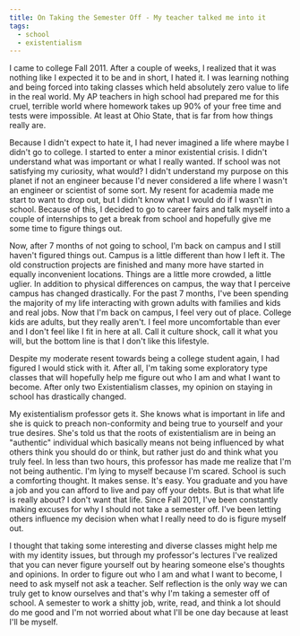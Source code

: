 ```yaml
---
title: On Taking the Semester Off - My teacher talked me into it
tags:
  - school
  - existentialism
---
```

I came to college Fall 2011. After a couple of weeks, I realized that it was nothing like I expected it to be and in short, I hated it. I was learning nothing and being forced into taking classes which held absolutely zero value to life in the real world. My AP teachers in high school had prepared me for this cruel, terrible world where homework takes up 90% of your free time and tests were impossible. At least at Ohio State, that is far from how things really are.

Because I didn't expect to hate it, I had never imagined a life where maybe I didn't go to college. I started to enter a minor existential crisis. I didn't understand what was important or what I really wanted. If school was not satisfying my curiosity, what would? I didn't understand my purpose on this planet if not an engineer because I'd never considered a life where I wasn't an engineer or scientist of some sort. My resent for academia made me start to want to drop out, but I didn't know what I would do if I wasn't in school. Because of this, I decided to go to career fairs and talk myself into a couple of internships to get a break from school and hopefully give me some time to figure things out.

Now, after 7 months of not going to school, I'm back on campus and I still haven't figured things out. Campus is a little different than how I left it. The old construction projects are finished and many more have started in equally inconvenient locations. Things are a little more crowded, a little uglier. In addition to physical differences on campus, the way that I perceive campus has changed drastically. For the past 7 months, I've been spending the majority of my life interacting with grown adults with families and kids and real jobs. Now that I'm back on campus, I feel very out of place. College kids are adults, but they really aren't. I feel more uncomfortable than ever and I don't feel like I fit in here at all. Call it culture shock, call it what you will, but the bottom line is that I don't like this lifestyle.

Despite my moderate resent towards being a college student again, I had figured I would stick with it. After all, I'm taking some exploratory type classes that will hopefully help me figure out who I am and what I want to become. After only two Existentialism classes, my opinion on staying in school has drastically changed.

My existentialism professor gets it. She knows what is important in life and she is quick to preach non-conformity and being true to yourself and your true desires. She's told us that the roots of existentialism are in being an "authentic" individual which basically means not being influenced by what others think you should do or think, but rather just do and think what you truly feel. In less than two hours, this professor has made me realize that I'm not being authentic. I'm lying to myself because I'm scared. School is such a comforting thought. It makes sense. It's easy. You graduate and you have a job and you can afford to live and pay off your debts. But is that what life is really about? I don't want that life. Since Fall 2011, I've been constantly making excuses for why I should not take a semester off. I've been letting others influence my decision when what I really need to do is figure myself out.

I thought that taking some interesting and diverse classes might help me with my identity issues, but through my professor's lectures I've realized that you can never figure yourself out by hearing someone else's thoughts and opinions. In order to figure out who I am and what I want to become, I need to ask myself not ask a teacher. Self reflection is the only way we can truly get to know ourselves and that's why I'm taking a semester off of school. A semester to work a shitty job, write, read, and think a lot should do me good and I'm not worried about what I'll be one day because at least I'll be myself.
